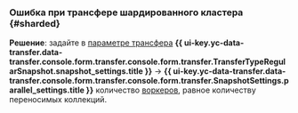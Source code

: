 ### Ошибка при трансфере шардированного кластера {#sharded}

**Решение**: задайте в [параметре трансфера](../../../../data-transfer/operations/transfer.md#update) **{{ ui-key.yc-data-transfer.data-transfer.console.form.transfer.console.form.transfer.TransferTypeRegularSnapshot.snapshot_settings.title }}** → **{{ ui-key.yc-data-transfer.data-transfer.console.form.transfer.console.form.transfer.SnapshotSettings.parallel_settings.title }}** количество [воркеров](../../../../data-transfer/concepts/index.md#worker), равное количеству переносимых коллекций.
